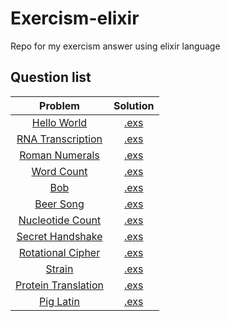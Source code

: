 
# Exercism-elixir

Repo for my exercism answer using elixir language

## Question list

| Problem  | Solution |
|:--------:|:--------:|
| [Hello World](https://exercism.io/tracks/elixir/exercises/hello-world) | [.exs](hello-world/hello_world.exs) |
| [RNA Transcription](https://exercism.io/tracks/elixir/exercises/rna-transcription) | [.exs](rna-transcription/rna_transcription.exs) |
| [Roman Numerals](https://exercism.io/tracks/elixir/exercises/roman-numerals) | [.exs](roman-numerals/roman.exs) |
| [Word Count](https://exercism.io/tracks/elixir/exercises/word-count) | [.exs](word-count/word_count.exs) |
| [Bob](https://exercism.io/tracks/elixir/exercises/bob) | [.exs](bob/lib/bob.ex) |
| [Beer Song](https://exercism.io/tracks/elixir/exercises/beer-song) | [.exs](beer-song/lib/beer_song.ex) |
| [Nucleotide Count](https://exercism.io/tracks/elixir/exercises/nucleotide-count) | [.exs](nucleotide-count/lib/nucleotide_count.ex) |
| [Secret Handshake](https://exercism.io/tracks/elixir/exercises/secret-handshake) | [.exs](secret-handshake/lib/secret_handshake.ex) |
| [Rotational Cipher](https://exercism.io/tracks/elixir/exercises/rotational-cipher) | [.exs](rotational-cipher/lib/rotational_cipher.ex) |
| [Strain](https://exercism.io/tracks/elixir/exercises/strain) | [.exs](strain/lib/strain.ex) |
| [Protein Translation](https://exercism.io/tracks/elixir/exercises/protein-translation) | [.exs](protein-translation/lib/protein_translation.ex) |
| [Pig Latin](https://exercism.io/tracks/elixir/exercises/pig-latin) | [.exs](pig-latin/lib/pig_latin.ex) |
